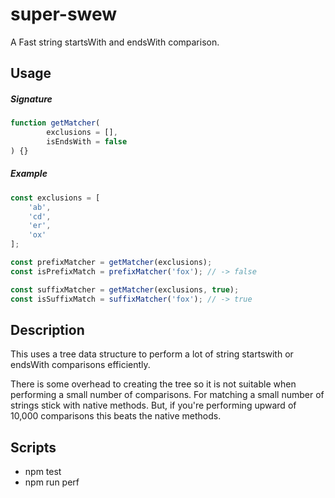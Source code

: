 # super-swew

A Fast string startsWith and endsWith comparison.

## Usage

##### Signature
```javascript
function getMatcher(
		exclusions = [],
		isEndsWith = false
) {}
```

##### Example
```javascript
const exclusions = [
    'ab',
    'cd',
    'er',
    'ox'
];

const prefixMatcher = getMatcher(exclusions);
const isPrefixMatch = prefixMatcher('fox'); // -> false

const suffixMatcher = getMatcher(exclusions, true);
const isSuffixMatch = suffixMatcher('fox'); // -> true
```

## Description

This uses a tree data structure to perform a lot of string startswith or endsWith comparisons efficiently.

There is some overhead to creating the tree so it is not suitable when performing a small number of comparisons.  For matching a small number of strings stick with native methods.  But, if you're performing upward of 10,000 comparisons this beats the native methods.

## Scripts

* npm test
* npm run perf
